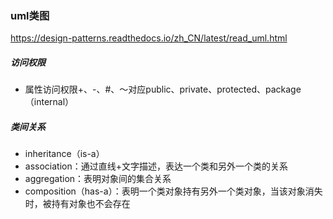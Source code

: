 ### uml类图

https://design-patterns.readthedocs.io/zh_CN/latest/read_uml.html

##### 访问权限

- 属性访问权限+、-、#、～对应public、private、protected、package（internal）

##### 类间关系

- inheritance（is-a）
- association：通过直线+文字描述，表达一个类和另外一个类的关系
- aggregation：表明对象间的集合关系
- composition（has-a）：表明一个类对象持有另外一个类对象，当该对象消失时，被持有对象也不会存在





